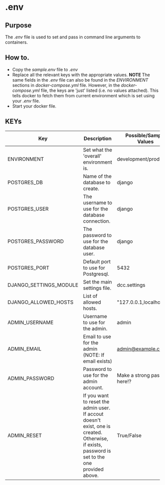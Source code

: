 # .env

## Purpose

The *.env* file is used to set and pass in command line arguments to containers. 

## How to.

- Copy the *sample.env* file to *.env*
- Replace all the relevant keys with the appropriate values. **NOTE** The same fields in the *.env* file can also be found in the *ENVIRONMENT* sections in *docker-compose.yml* file. However, in the *docker-compose.yml* file, the keys are 'just' listed (i.e. no values attached). This tells docker to fetch them from current environment which is set using your *.env* file.
- Start your docker file.

## KEYs

Key | Description | Possible/Sample Values
----- | ----- | ----- 
ENVIRONMENT | Set what the 'overall' environment is. | development/production
POSTGRES_DB | Name of the database to create. | django
POSTGRES_USER | The username to use for the database connection. | django
POSTGRES_PASSWORD | The password to use for the database user. | django
POSTGRES_PORT | Default port to use for Postgresql. | 5432
DJANGO_SETTINGS_MODULE | Set the main settings file. | dcc.settings
DJANGO_ALLOWED_HOSTS | List of allowed hosts. | "127.0.0.1,localhost,*"
ADMIN_USERNAME | Username to use for the admin. | admin
ADMIN_EMAIL | Email to use for the admin (NOTE: If email exists) | admin@example.com
ADMIN_PASSWORD | Password to use for the admin account. | Make a strong password here!?
ADMIN_RESET | If you want to reset the admin user. If accout doesn't exist, one is created. Otherwise, if exists, password is set to the one provided above.  | True/False